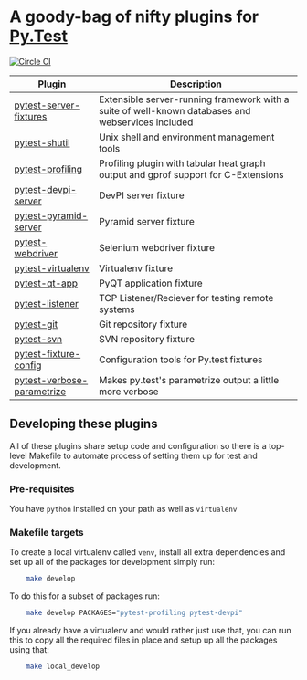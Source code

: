 # A goody-bag of nifty plugins for [Py.Test](https://pytest.org)

[![Circle CI](https://circleci.com/gh/manahl/pytest-plugins.svg?style=shield)](https://circleci.com/gh/manahl/pytest-plugins)

Plugin | Description |
------ | ----------- |
| [pytest-server-fixtures](pytest-server-fixtures) |  Extensible server-running framework with a suite of well-known databases and webservices included | 
| [pytest-shutil](pytest-shutil) | Unix shell and environment management tools |
| [pytest-profiling](pytest-profiling) | Profiling plugin with tabular heat graph output and gprof support for C-Extensions | 
| [pytest-devpi-server](pytest-devpi-server) | DevPI server fixture | 
| [pytest-pyramid-server](pytest-pyramid-server) | Pyramid server fixture | 
| [pytest-webdriver](pytest-webdriver) | Selenium webdriver fixture | 
| [pytest-virtualenv](pytest-virtualenv) | Virtualenv fixture | 
| [pytest-qt-app](pytest-qt-app) | PyQT application fixture | 
| [pytest-listener](pytest-listener)  | TCP Listener/Reciever for testing remote systems | 
| [pytest-git](pytest-git) | Git repository fixture | 
| [pytest-svn](pytest-svn) | SVN repository fixture | 
| [pytest-fixture-config](pytest-fixture-config) | Configuration tools for Py.test fixtures |
| [pytest-verbose-parametrize](pytest-verbose-parametrize) | Makes py.test's parametrize output a little more verbose |


## Developing these plugins

All of these plugins share setup code and configuration so there is a top-level Makefile to
automate process of setting them up for test and development.

### Pre-requisites

You have `python` installed on your path as well as `virtualenv`

### Makefile targets

To create a local virtualenv called `venv`, install all extra dependencies and set up all
of the packages for development simply run:

```bash
    make develop
```

To do this for a subset of packages run:

```bash
    make develop PACKAGES="pytest-profiling pytest-devpi"
```

If you already have a virtualenv and would rather just use that, you can run this to 
copy all the required files in place and setup up all the packages using that:

```bash
    make local_develop
```
